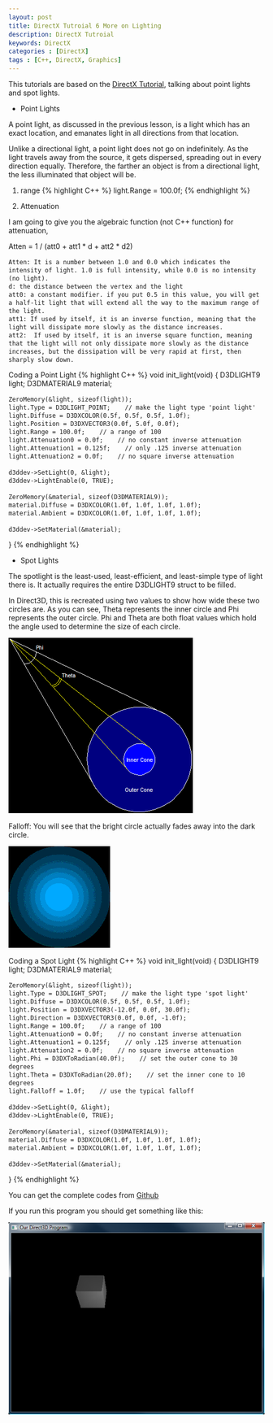 ```yaml
---
layout: post
title: DirectX Tutroial 6 More on Lighting
description: DirectX Tutroial
keywords: DirectX
categories : [DirectX]
tags : [C++, DirectX, Graphics]
---
```


This tutorials are based on the [DirectX Tutorial](http://www.directxtutorial.com/), talking about point lights and spot lights.

* Point Lights

A point light, as discussed in the previous lesson, is a light which has an exact location, and emanates light in all directions from that location.

Unlike a directional light, a point light does not go on indefinitely. As the light travels away from the source, it gets dispersed, spreading out in every direction equally. Therefore, the farther an object is from a directional light, the less illuminated that object will be. 

1. range
{% highlight C++ %}
light.Range = 100.0f;
{% endhighlight %}

2. Attenuation

I am going to give you the algebraic function (not C++ function) for attenuation,

Atten = 1 / (att0 + att1 * d + att2 * d2)

	Atten: It is a number between 1.0 and 0.0 which indicates the intensity of light. 1.0 is full intensity, while 0.0 is no intensity (no light).
	d: the distance between the vertex and the light
	att0: a constant modifier. if you put 0.5 in this value, you will get a half-lit light that will extend all the way to the maximum range of the light.
	att1: If used by itself, it is an inverse function, meaning that the light will dissipate more slowly as the distance increases. 
	att2:  If used by itself, it is an inverse square function, meaning that the light will not only dissipate more slowly as the distance increases, but the dissipation will be very rapid at first, then sharply slow down. 

Coding a Point Light
{% highlight C++ %}
void init_light(void)
{
    D3DLIGHT9 light;
    D3DMATERIAL9 material;

    ZeroMemory(&light, sizeof(light));
    light.Type = D3DLIGHT_POINT;    // make the light type 'point light'
    light.Diffuse = D3DXCOLOR(0.5f, 0.5f, 0.5f, 1.0f);
    light.Position = D3DXVECTOR3(0.0f, 5.0f, 0.0f);
    light.Range = 100.0f;    // a range of 100
    light.Attenuation0 = 0.0f;    // no constant inverse attenuation
    light.Attenuation1 = 0.125f;    // only .125 inverse attenuation
    light.Attenuation2 = 0.0f;    // no square inverse attenuation

    d3ddev->SetLight(0, &light);
    d3ddev->LightEnable(0, TRUE);

    ZeroMemory(&material, sizeof(D3DMATERIAL9));
    material.Diffuse = D3DXCOLOR(1.0f, 1.0f, 1.0f, 1.0f);
    material.Ambient = D3DXCOLOR(1.0f, 1.0f, 1.0f, 1.0f);

    d3ddev->SetMaterial(&material);
}
{% endhighlight %}

* Spot Lights

The spotlight is the least-used, least-efficient, and least-simple type of light there is. It actually requires the entire D3DLIGHT9 struct to be filled. 

In Direct3D, this is recreated using two values to show how wide these two circles are. As you can see, Theta represents the inner circle and Phi represents the outer circle. Phi and Theta are both float values which hold the angle used to determine the size of each circle.

![](/images/directX/17.png)

Falloff: You will see that the bright circle actually fades away into the dark circle.

![](/images/directX/18.png)

Coding a Spot Light
{% highlight C++ %}
void init_light(void)
{
    D3DLIGHT9 light;
    D3DMATERIAL9 material;

    ZeroMemory(&light, sizeof(light));
    light.Type = D3DLIGHT_SPOT;    // make the light type 'spot light'
    light.Diffuse = D3DXCOLOR(0.5f, 0.5f, 0.5f, 1.0f);
    light.Position = D3DXVECTOR3(-12.0f, 0.0f, 30.0f);
    light.Direction = D3DXVECTOR3(0.0f, 0.0f, -1.0f);
    light.Range = 100.0f;    // a range of 100
    light.Attenuation0 = 0.0f;    // no constant inverse attenuation
    light.Attenuation1 = 0.125f;    // only .125 inverse attenuation
    light.Attenuation2 = 0.0f;    // no square inverse attenuation
    light.Phi = D3DXToRadian(40.0f);    // set the outer cone to 30 degrees
    light.Theta = D3DXToRadian(20.0f);    // set the inner cone to 10 degrees
    light.Falloff = 1.0f;    // use the typical falloff

    d3ddev->SetLight(0, &light);
    d3ddev->LightEnable(0, TRUE);

    ZeroMemory(&material, sizeof(D3DMATERIAL9));
    material.Diffuse = D3DXCOLOR(1.0f, 1.0f, 1.0f, 1.0f);
    material.Ambient = D3DXCOLOR(1.0f, 1.0f, 1.0f, 1.0f);

    d3ddev->SetMaterial(&material);
}
{% endhighlight %}

You can get the complete codes from [Github](https://github.com/Shanshan-IC/DirectX-Learning/blob/master/Rendering%20with%20Vertex%20Lighting.cpp)

If you run this program you should get something like this:

![](/images/directX/19.png)
